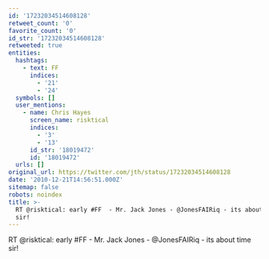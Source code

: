 ```yaml
---
id: '17232034514608128'
retweet_count: '0'
favorite_count: '0'
id_str: '17232034514608128'
retweeted: true
entities:
  hashtags:
    - text: FF
      indices:
        - '21'
        - '24'
  symbols: []
  user_mentions:
    - name: Chris Hayes
      screen_name: risktical
      indices:
        - '3'
        - '13'
      id_str: '18019472'
      id: '18019472'
  urls: []
original_url: https://twitter.com/jth/status/17232034514608128
date: '2010-12-21T14:56:51.000Z'
sitemap: false
robots: noindex
title: >-
  RT @risktical: early #FF  - Mr. Jack Jones - @JonesFAIRiq - its about time
  sir!
---
```


RT @risktical: early #FF  - Mr. Jack Jones - @JonesFAIRiq - its about time sir!